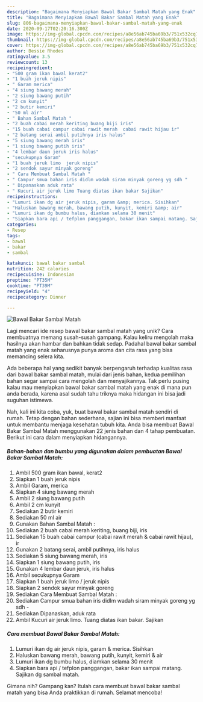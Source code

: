 ```yaml
---
description: "Bagaimana Menyiapkan Bawal Bakar Sambal Matah yang Enak"
title: "Bagaimana Menyiapkan Bawal Bakar Sambal Matah yang Enak"
slug: 806-bagaimana-menyiapkan-bawal-bakar-sambal-matah-yang-enak
date: 2020-09-17T02:20:16.300Z
image: https://img-global.cpcdn.com/recipes/a8e56ab745ba69b3/751x532cq70/bawal-bakar-sambal-matah-foto-resep-utama.jpg
thumbnail: https://img-global.cpcdn.com/recipes/a8e56ab745ba69b3/751x532cq70/bawal-bakar-sambal-matah-foto-resep-utama.jpg
cover: https://img-global.cpcdn.com/recipes/a8e56ab745ba69b3/751x532cq70/bawal-bakar-sambal-matah-foto-resep-utama.jpg
author: Bessie Rhodes
ratingvalue: 3.5
reviewcount: 13
recipeingredient:
- "500 gram ikan bawal kerat2"
- "1 buah jeruk nipis"
- " Garam merica"
- "4 siung bawang merah"
- "2 siung bawang putih"
- "2 cm kunyit"
- "2 butir kemiri"
- "50 ml air"
- " Bahan Sambal Matah "
- "2 buah cabai merah keriting buang biji iris"
- "15 buah cabai campur cabai rawit merah  cabai rawit hijau ir"
- "2 batang serai ambil putihnya iris halus"
- "5 siung bawang merah iris"
- "1 siung bawang putih iris"
- "4 lembar daun jeruk iris halus"
- "secukupnya Garam"
- "1 buah jeruk limo  jeruk nipis"
- "2 sendok sayur minyak goreng"
- " Cara Membuat Sambal Matah "
- " Campur smua bahan iris didlm wadah siram minyak goreng yg sdh "
- " Dipanaskan aduk rata"
- " Kucuri air jeruk limo Tuang diatas ikan bakar Sajikan"
recipeinstructions:
- "Lumuri ikan dg air jeruk nipis, garam &amp; merica. Sisihkan"
- "Haluskan bawang merah, bawang putih, kunyit, kemiri &amp; air"
- "Lumuri ikan dg bumbu halus, diamkan selama 30 menit"
- "Siapkan bara api / tefplon panggangan, bakar ikan sampai matang. Sajikan dg sambal matah."
categories:
- Resep
tags:
- bawal
- bakar
- sambal

katakunci: bawal bakar sambal 
nutrition: 242 calories
recipecuisine: Indonesian
preptime: "PT35M"
cooktime: "PT39M"
recipeyield: "4"
recipecategory: Dinner

---
```



![Bawal Bakar Sambal Matah](https://img-global.cpcdn.com/recipes/a8e56ab745ba69b3/751x532cq70/bawal-bakar-sambal-matah-foto-resep-utama.jpg)

Lagi mencari ide resep bawal bakar sambal matah yang unik? Cara membuatnya memang susah-susah gampang. Kalau keliru mengolah maka hasilnya akan hambar dan bahkan tidak sedap. Padahal bawal bakar sambal matah yang enak seharusnya punya aroma dan cita rasa yang bisa memancing selera kita.



Ada beberapa hal yang sedikit banyak berpengaruh terhadap kualitas rasa dari bawal bakar sambal matah, mulai dari jenis bahan, kedua pemilihan bahan segar sampai cara mengolah dan menyajikannya. Tak perlu pusing kalau mau menyiapkan bawal bakar sambal matah yang enak di mana pun anda berada, karena asal sudah tahu triknya maka hidangan ini bisa jadi suguhan istimewa.


Nah, kali ini kita coba, yuk, buat bawal bakar sambal matah sendiri di rumah. Tetap dengan bahan sederhana, sajian ini bisa memberi manfaat untuk membantu menjaga kesehatan tubuh kita. Anda bisa membuat Bawal Bakar Sambal Matah menggunakan 22 jenis bahan dan 4 tahap pembuatan. Berikut ini cara dalam menyiapkan hidangannya.

<!--inarticleads1-->

##### Bahan-bahan dan bumbu yang digunakan dalam pembuatan Bawal Bakar Sambal Matah:

1. Ambil 500 gram ikan bawal, kerat2
1. Siapkan 1 buah jeruk nipis
1. Ambil  Garam, merica
1. Siapkan 4 siung bawang merah
1. Ambil 2 siung bawang putih
1. Ambil 2 cm kunyit
1. Sediakan 2 butir kemiri
1. Sediakan 50 ml air
1. Gunakan  Bahan Sambal Matah :
1. Sediakan 2 buah cabai merah keriting, buang biji, iris
1. Sediakan 15 buah cabai campur (cabai rawit merah &amp; cabai rawit hijau), ir
1. Gunakan 2 batang serai, ambil putihnya, iris halus
1. Sediakan 5 siung bawang merah, iris
1. Siapkan 1 siung bawang putih, iris
1. Gunakan 4 lembar daun jeruk, iris halus
1. Ambil secukupnya Garam
1. Siapkan 1 buah jeruk limo / jeruk nipis
1. Siapkan 2 sendok sayur minyak goreng
1. Sediakan  Cara Membuat Sambal Matah :
1. Sediakan  Campur smua bahan iris didlm wadah siram minyak goreng yg sdh -
1. Sediakan  Dipanaskan, aduk rata
1. Ambil  Kucuri air jeruk limo. Tuang diatas ikan bakar. Sajikan




<!--inarticleads2-->

##### Cara membuat Bawal Bakar Sambal Matah:

1. Lumuri ikan dg air jeruk nipis, garam &amp; merica. Sisihkan
1. Haluskan bawang merah, bawang putih, kunyit, kemiri &amp; air
1. Lumuri ikan dg bumbu halus, diamkan selama 30 menit
1. Siapkan bara api / tefplon panggangan, bakar ikan sampai matang. Sajikan dg sambal matah.




Gimana nih? Gampang kan? Itulah cara membuat bawal bakar sambal matah yang bisa Anda praktikkan di rumah. Selamat mencoba!
